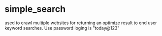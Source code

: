 # simple_search
used to crawl multiple websites for returning an optimize result to end user keyword searches.
Use password loging is "today@123"
